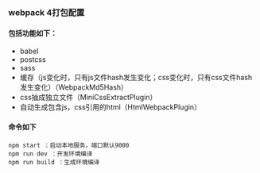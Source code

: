 ### webpack 4打包配置
#### 包括功能如下：
* babel
* postcss
* sass
* 缓存（js变化时，只有js文件hash发生变化；css变化时，只有css文件hash发生变化）（WebpackMd5Hash）
* css抽成独立文件（MiniCssExtractPlugin）
* 自动生成包含js，css引用的html（HtmlWebpackPlugin）

#### 命令如下
```
npm start ：启动本地服务，端口默认9000
npm run dev ：开发环境编译
npm run build ：生成环境编译
```
